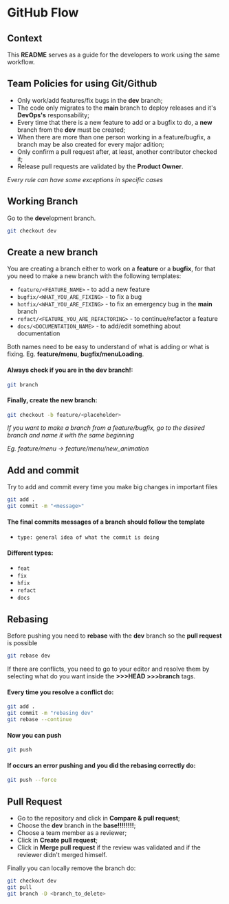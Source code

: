 # GitHub Flow
## Context
This **README** serves as a guide for the developers to work using the same workflow.

## Team Policies for using Git/Github
* Only work/add features/fix bugs in the **dev** branch;
* The code only migrates to the **main** branch to deploy releases and it's **DevOps's** responsability;
* Every time that there is a new feature to add or a bugfix to do, a **new** branch from the **dev** must be created;
* When there are more than one person working in a feature/bugfix, a branch may be also created for every major adition;
* Only confirm a pull request after, at least, another contributor checked it;
* Release pull requests are validated by the **Product Owner**.

*Every rule can have some exceptions in specific cases* 

## Working Branch
Go to the **dev**elopment branch. 
```bash
git checkout dev
```

## Create a new branch
You are creating a branch either to work on a **feature** or a **bugfix**, for that you need to make a new branch with the following templates:
* `feature/<FEATURE_NAME>` - to add a new feature
* `bugfix/<WHAT_YOU_ARE_FIXING>` - to fix a bug
* `hotfix/<WHAT_YOU_ARE_FIXING>` - to fix an emergency bug in the **main** branch
* `refact/<FEATURE_YOU_ARE_REFACTORING>` - to continue/refactor a feature
* `docs/<DOCUMENTATION_NAME>` - to add/edit something about documentation

Both names need to be easy to understand of what is adding or what is fixing. Eg. **feature/menu**, **bugfix/menuLoading**.

#### Always check if you are in the **dev** branch!:
```bash
git branch
```

#### Finally, create the new branch:
```bash
git checkout -b feature/<placeholder>
```

*If you want to make a branch from a feature/bugfix, go to the desired branch and name it with the same beginning*

*Eg. feature/menu -> feature/menu/new_animation*

## Add and commit 
Try to add and commit every time you make big changes in important files
```bash
git add .
git commit -m "<message>"
```
#### The final commits messages of a branch should follow the template
* `type: general idea of what the commit is doing`

#### Different types:
* `feat`
* `fix`
* `hfix`
* `refact`
* `docs`

## Rebasing
Before pushing you need to **rebase** with the **dev** branch so the **pull request** is possible

```bash
git rebase dev
```

If there are conflicts, you need to go to your editor and resolve them by selecting what do you want inside the **>>>HEAD   >>>branch** tags.

#### Every time you resolve a conflict do:
```bash
git add .
git commit -m "rebasing dev"
git rebase --continue
```
#### Now you can push
```bash
git push
```
#### If occurs an error pushing and you did the rebasing correctly do:
```bash
git push --force
```

## Pull Request
* Go to the repository and click in **Compare & pull request**;
* Choose the **dev** branch in the **base!!!!!!!!**;
* Choose a team member as a reviewer; 
* Click in **Create pull request**;
* Click in **Merge pull request** if the review was validated and if the reviewer didn't merged himself. 

Finally you can locally remove the branch do:
```bash
git checkout dev
git pull
git branch -D <branch_to_delete>
```









